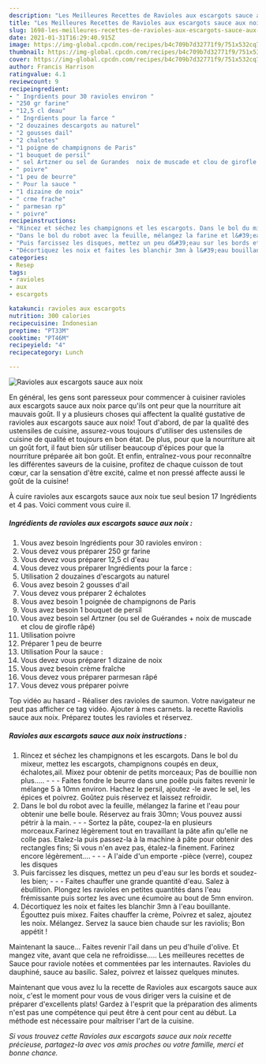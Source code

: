 ```yaml
---
description: "Les Meilleures Recettes de Ravioles aux escargots sauce aux noix"
title: "Les Meilleures Recettes de Ravioles aux escargots sauce aux noix"
slug: 1698-les-meilleures-recettes-de-ravioles-aux-escargots-sauce-aux-noix
date: 2021-01-31T16:29:40.915Z
image: https://img-global.cpcdn.com/recipes/b4c709b7d32771f9/751x532cq70/ravioles-aux-escargots-sauce-aux-noix-photo-principale-de-la-recette.jpg
thumbnail: https://img-global.cpcdn.com/recipes/b4c709b7d32771f9/751x532cq70/ravioles-aux-escargots-sauce-aux-noix-photo-principale-de-la-recette.jpg
cover: https://img-global.cpcdn.com/recipes/b4c709b7d32771f9/751x532cq70/ravioles-aux-escargots-sauce-aux-noix-photo-principale-de-la-recette.jpg
author: Francis Harrison
ratingvalue: 4.1
reviewcount: 9
recipeingredient:
- " Ingrdients pour 30 ravioles environ "
- "250 gr farine"
- "12,5 cl deau"
- " Ingrdients pour la farce "
- "2 douzaines descargots au naturel"
- "2 gousses dail"
- "2 chalotes"
- "1 poigne de champignons de Paris"
- "1 bouquet de persil"
- " sel Artzner ou sel de Gurandes  noix de muscade et clou de girofle rp"
- " poivre"
- "1 peu de beurre"
- " Pour la sauce "
- "1 dizaine de noix"
- " crme frache"
- " parmesan rp"
- " poivre"
recipeinstructions:
- "Rincez et séchez les champignons et les escargots. Dans le bol du mixeur, mettez les escargots, champignons coupés en deux, échalotes,ail. Mixez pour obtenir de petits morceaux; Pas de bouillie non plus.....  - Faites fondre le beurre dans une poêle puis faites revenir le mélange 5 à 10mn environ. Hachez le persil, ajoutez -le avec le sel, les épices et poivrez. Goûtez puis réservez et laissez refroidir."
- "Dans le bol du robot avec la feuille, mélangez la farine et l&#39;eau pour obtenir une belle boule. Réservez au frais 30mn; Vous pouvez aussi pétrir à la main.  - Sortez la pâte, coupez-la en plusieurs morceaux.Farinez légèrement tout en travaillant la pâte afin qu&#39;elle ne colle pas. Etalez-la puis passez-la à la machine à pâte pour obtenir des rectangles fins; Si vous n&#39;en avez pas, étalez-la finement. Farinez encore légèrement....  - A l&#39;aide d&#39;un emporte -pièce (verre), coupez les disques"
- "Puis farcissez les disques, mettez un peu d&#39;eau sur les bords et soudez-les bien;  - Faites chauffer une grande quantité d&#39;eau. Salez à ébullition. Plongez les ravioles en petites quantités dans l&#39;eau frémissante puis sortez les avec une écumoire au bout de 5mn environ."
- "Décortiquez les noix et faites les blanchir 3mn à l&#39;eau bouillante. Égouttez puis mixez. Faites chauffer la crème, Poivrez et salez, ajoutez les noix. Mélangez. Servez la sauce bien chaude sur les raviolis; Bon appétit !"
categories:
- Resep
tags:
- ravioles
- aux
- escargots

katakunci: ravioles aux escargots 
nutrition: 300 calories
recipecuisine: Indonesian
preptime: "PT33M"
cooktime: "PT46M"
recipeyield: "4"
recipecategory: Lunch

---
```



![Ravioles aux escargots sauce aux noix](https://img-global.cpcdn.com/recipes/b4c709b7d32771f9/751x532cq70/ravioles-aux-escargots-sauce-aux-noix-photo-principale-de-la-recette.jpg)

En général, les gens sont paresseux pour commencer à cuisiner ravioles aux escargots sauce aux noix parce qu'ils ont peur que la nourriture ait mauvais goût. Il y a plusieurs choses qui affectent la qualité gustative de ravioles aux escargots sauce aux noix! Tout d'abord, de par la qualité des ustensiles de cuisine, assurez-vous toujours d'utiliser des ustensiles de cuisine de qualité et toujours en bon état. De plus, pour que la nourriture ait un goût fort, il faut bien sûr utiliser beaucoup d'épices pour que la nourriture préparée ait bon goût. Et enfin, entraînez-vous pour reconnaître les différentes saveurs de la cuisine, profitez de chaque cuisson de tout cœur, car la sensation d'être excité, calme et non pressé affecte aussi le goût de la cuisine!

<!--inarticleads1-->

À cuire ravioles aux escargots sauce aux noix tue seul besion 17 Ingrédients et 4 pas. Voici comment vous cuire il.

##### Ingrédients de ravioles aux escargots sauce aux noix :

1. Vous avez besoin  Ingrédients pour 30 ravioles environ :
1. Vous devez vous préparer 250 gr farine
1. Vous devez vous préparer 12,5 cl d&#39;eau
1. Vous devez vous préparer  Ingrédients pour la farce :
1. Utilisation 2 douzaines d&#39;escargots au naturel
1. Vous avez besoin 2 gousses d&#39;ail
1. Vous devez vous préparer 2 échalotes
1. Vous avez besoin 1 poignée de champignons de Paris
1. Vous avez besoin 1 bouquet de persil
1. Vous avez besoin  sel Artzner (ou sel de Guérandes + noix de muscade et clou de girofle râpé)
1. Utilisation  poivre
1. Préparer 1 peu de beurre
1. Utilisation  Pour la sauce :
1. Vous devez vous préparer 1 dizaine de noix
1. Vous avez besoin  crème fraîche
1. Vous devez vous préparer  parmesan râpé
1. Vous devez vous préparer  poivre


Top vidéo au hasard - Réaliser des ravioles de saumon. Votre navigateur ne peut pas afficher ce tag vidéo. Ajouter à mes carnets. la recette Raviolis sauce aux noix. Préparez toutes les ravioles et réservez. 

<!--inarticleads2-->

##### Ravioles aux escargots sauce aux noix instructions :

1. Rincez et séchez les champignons et les escargots. Dans le bol du mixeur, mettez les escargots, champignons coupés en deux, échalotes,ail. Mixez pour obtenir de petits morceaux; Pas de bouillie non plus..... -  - - Faites fondre le beurre dans une poêle puis faites revenir le mélange 5 à 10mn environ. Hachez le persil, ajoutez -le avec le sel, les épices et poivrez. Goûtez puis réservez et laissez refroidir.
1. Dans le bol du robot avec la feuille, mélangez la farine et l&#39;eau pour obtenir une belle boule. Réservez au frais 30mn; Vous pouvez aussi pétrir à la main. -  - - Sortez la pâte, coupez-la en plusieurs morceaux.Farinez légèrement tout en travaillant la pâte afin qu&#39;elle ne colle pas. Etalez-la puis passez-la à la machine à pâte pour obtenir des rectangles fins; Si vous n&#39;en avez pas, étalez-la finement. Farinez encore légèrement.... -  - - A l&#39;aide d&#39;un emporte -pièce (verre), coupez les disques
1. Puis farcissez les disques, mettez un peu d&#39;eau sur les bords et soudez-les bien; -  - - Faites chauffer une grande quantité d&#39;eau. Salez à ébullition. Plongez les ravioles en petites quantités dans l&#39;eau frémissante puis sortez les avec une écumoire au bout de 5mn environ.
1. Décortiquez les noix et faites les blanchir 3mn à l&#39;eau bouillante. Égouttez puis mixez. Faites chauffer la crème, Poivrez et salez, ajoutez les noix. Mélangez. Servez la sauce bien chaude sur les raviolis; Bon appétit !


Maintenant la sauce… Faites revenir l&#39;ail dans un peu d&#39;huile d&#39;olive. Et mangez vite, avant que cela ne refroidisse….. Les meilleures recettes de Sauce pour raviole notées et commentées par les internautes. Ravioles du dauphiné, sauce au basilic. Salez, poivrez et laissez quelques minutes. 

<!--inarticleads1-->

<p>
Maintenant que vous avez lu la recette de Ravioles aux escargots sauce aux noix, c'est le moment pour vous de vous diriger vers la cuisine et de préparer d'excellents plats! Gardez à l'esprit que la préparation des aliments n'est pas une compétence qui peut être à cent pour cent au début. La méthode est nécessaire pour maîtriser l'art de la cuisine.
</p>

<p>
<i>Si vous trouvez cette Ravioles aux escargots sauce aux noix recette précieuse, partagez-la avec vos amis proches ou votre famille, merci et bonne chance.</i>
</p>
